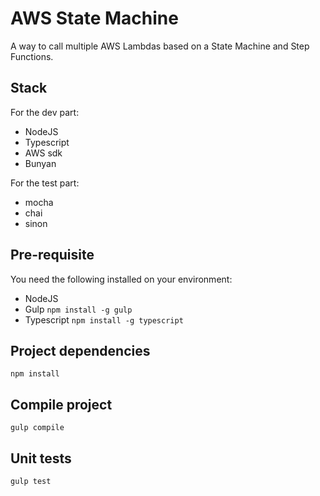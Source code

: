# AWS State Machine

A way to call multiple AWS Lambdas based on a State Machine and Step Functions.

## Stack

For the dev part:
* NodeJS
* Typescript
* AWS sdk
* Bunyan

For the test part:
* mocha
* chai
* sinon

## Pre-requisite

You need the following installed on your environment:
* NodeJS
* Gulp `npm install -g gulp`
* Typescript `npm install -g typescript`

## Project dependencies

```
npm install
```

## Compile project

```
gulp compile
```

## Unit tests

```
gulp test
```
